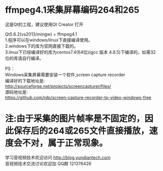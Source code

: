 # ffmpeg4.1采集屏幕编码264和265

这是Qt的工程，建议使用Qt Creator 打开

Qt5.6.2(vs2013/mingw) + ffmpeg4.1  
1.程序可以在windows/linux下直接编译使用。  
2.windows下的库为官网直接下载的。  
3.linux下已经编译好的库为centos7.4(64位)(gcc 版本 4.8.5)下编译的，如需32位的库请自行编译。 

PS：  
Windows采集屏幕需要安装一个软件,screen capture recorder  
编译好的下载地址是:  
http://sourceforge.net/projects/screencapturer/files/  
源码地址是:  
https://github.com/rdp/screen-capture-recorder-to-video-windows-free  


# 注:由于采集的图片帧率是不固定的，因此保存后的264或265文件直接播放，速度会不对，属于正常现象。  

学习音视频技术欢迎访问 http://blog.yundiantech.com  
音视频技术交流讨论欢迎加 QQ群 121376426  


